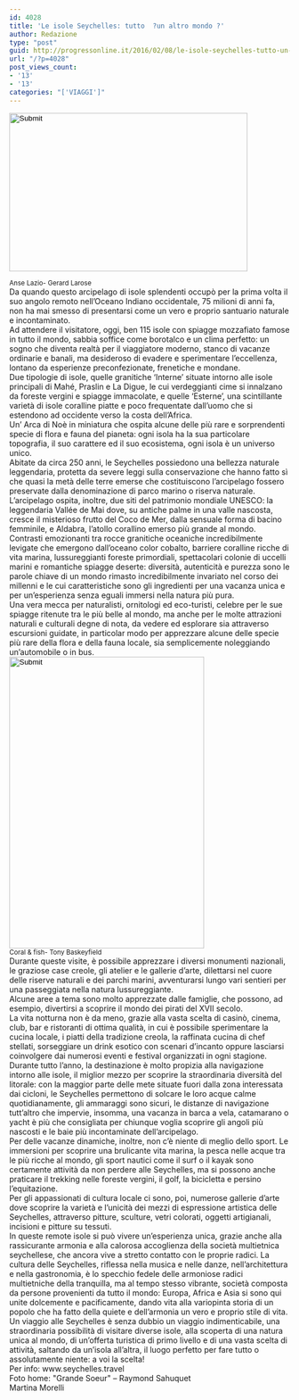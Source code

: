 ```yaml
---
id: 4028
title: 'Le isole Seychelles: tutto  ?un altro mondo ?'
author: Redazione
type: "post"
guid: http://progressonline.it/2016/02/08/le-isole-seychelles-tutto-un-altro-mondo/
url: "/?p=4028"
post_views_count:
- '13'
- '13'
categories: "['VIAGGI']"
---
```


<input height="284" src="/FCKFiles/IMG7 Anse Lazio-Gerard Larose.jpg" type="image" width="428"></input>

<div><span style="font-size: smaller;">Anse Lazio- Gerard Larose</span></div><div> </div><div> </div><div>Da quando questo arcipelago di isole splendenti occupò per la prima volta il suo angolo remoto nell’Oceano Indiano occidentale, 75 milioni di anni fa, non ha mai smesso di presentarsi come un vero e proprio santuario naturale e incontaminato.</div><div>Ad attendere il visitatore, oggi, ben 115 isole con spiagge mozzafiato famose in tutto il mondo, sabbia soffice come borotalco e un clima perfetto: un sogno che diventa realtà per il viaggiatore moderno, stanco di vacanze ordinarie e banali, ma desideroso di evadere e sperimentare l’eccellenza, lontano da esperienze preconfezionate, frenetiche e mondane.</div><div>Due tipologie di isole, quelle granitiche ‘Interne’ situate intorno alle isole principali di Mahé, Praslin e La Digue, le cui verdeggianti cime si innalzano da foreste vergini e spiagge immacolate, e quelle ‘Esterne’, una scintillante varietà di isole coralline piatte e poco frequentate dall’uomo che si estendono ad occidente verso la costa dell’Africa. </div><div>Un’ Arca di Noè in miniatura che ospita alcune delle più rare e sorprendenti specie di flora e fauna del pianeta: ogni isola ha la sua particolare topografia, il suo carattere ed il suo ecosistema, ogni isola è un universo unico.</div><div> </div><div>Abitate da circa 250 anni, le Seychelles possiedono una bellezza naturale leggendaria, protetta da severe leggi sulla conservazione che hanno fatto sì che quasi la metà delle terre emerse che costituiscono l’arcipelago fossero preservate dalla denominazione di parco marino o riserva naturale.</div><div>L’arcipelago ospita, inoltre, due siti del patrimonio mondiale UNESCO: la leggendaria Vallée de Mai dove, su antiche palme in una valle nascosta, cresce il misterioso frutto del Coco de Mer, dalla sensuale forma di bacino femminile, e Aldabra, l’atollo corallino emerso più grande al mondo.</div><div>Contrasti emozionanti tra rocce granitiche oceaniche incredibilmente levigate che emergono dall’oceano color cobalto, barriere coralline ricche di vita marina, lussureggianti foreste primordiali, spettacolari colonie di uccelli marini e romantiche spiagge deserte: diversità, autenticità e purezza sono le parole chiave di un mondo rimasto incredibilmente invariato nel corso dei millenni e le cui caratteristiche sono gli ingredienti per una vacanza unica e per un’esperienza senza eguali immersi nella natura più pura.</div><div> </div><div>Una vera mecca per naturalisti, ornitologi ed eco-turisti, celebre per le sue spiagge ritenute tra le più belle al mondo, ma anche per le molte attrazioni naturali e culturali degne di nota, da vedere ed esplorare sia attraverso escursioni guidate, in particolar modo per apprezzare alcune delle specie più rare della flora e della fauna locale, sia semplicemente noleggiando un’automobile o in bus. </div><div><input height="523" src="/FCKFiles/IMG6 Coral & Fish-Tony Baskeyfield.jpg" type="image" width="350"></input></div><div><span style="font-size: smaller;">Coral &amp; fish- Tony Baskeyfield</span></div><div> </div><div>Durante queste visite, è possibile apprezzare i diversi monumenti nazionali, le graziose case creole, gli atelier e le gallerie d’arte, dilettarsi nel cuore delle riserve naturali e dei parchi marini, avventurarsi lungo vari sentieri per una passeggiata nella natura lussureggiante. </div><div>Alcune aree a tema sono molto apprezzate dalle famiglie, che possono, ad esempio, divertirsi a scoprire il mondo dei pirati del XVII secolo.</div><div>La vita notturna non è da meno, grazie alla vasta scelta di casinò, cinema, club, bar e ristoranti di ottima qualità, in cui è possibile sperimentare la cucina locale, i piatti della tradizione creola, la raffinata cucina di chef stellati, sorseggiare un drink esotico con scenari d’incanto oppure lasciarsi coinvolgere dai numerosi eventi e festival organizzati in ogni stagione.</div><div>Durante tutto l’anno, la destinazione è molto propizia alla navigazione intorno alle isole, il miglior mezzo per scoprire la straordinaria diversità del litorale: con la maggior parte delle mete situate fuori dalla zona interessata dai cicloni, le Seychelles permettono di solcare le loro acque calme quotidianamente, gli ammaraggi sono sicuri, le distanze di navigazione tutt’altro che impervie, insomma, una vacanza in barca a vela, catamarano o yacht è più che consigliata per chiunque voglia scoprire gli angoli più nascosti e le baie più incontaminate dell’arcipelago.</div><div>Per delle vacanze dinamiche, inoltre, non c’è niente di meglio dello sport. Le immersioni per scoprire una brulicante vita marina, la pesca nelle acque tra le più ricche al mondo, gli sport nautici come il surf o il kayak sono certamente attività da non perdere alle Seychelles, ma si possono anche praticare il trekking nelle foreste vergini, il golf, la bicicletta e persino l’equitazione.</div><div>Per gli appassionati di cultura locale ci sono, poi, numerose gallerie d’arte dove scoprire la varietà e l’unicità dei mezzi di espressione artistica delle Seychelles, attraverso pitture, sculture, vetri colorati, oggetti artigianali, incisioni e pitture su tessuti.</div><div>In queste remote isole si può vivere un’esperienza unica, grazie anche alla rassicurante armonia e alla calorosa accoglienza della società multietnica seychellese, che ancora vive a stretto contatto con le proprie radici. La cultura delle Seychelles, riflessa nella musica e nelle danze, nell’architettura e nella gastronomia, è lo specchio fedele delle armoniose radici multietniche della tranquilla, ma al tempo stesso vibrante, società composta da persone provenienti da tutto il mondo: Europa, Africa e Asia si sono qui unite dolcemente e pacificamente, dando vita alla variopinta storia di un popolo che ha fatto della quiete e dell’armonia un vero e proprio stile di vita.</div><div> </div><div>Un viaggio alle Seychelles è senza dubbio un viaggio indimenticabile, una straordinaria possibilità di visitare diverse isole, alla scoperta di una natura unica al mondo, di un’offerta turistica di primo livello e di una vasta scelta di attività, saltando da un’isola all’altra, il luogo perfetto per fare tutto o assolutamente niente: a voi la scelta!</div><div> </div><div>Per info: www.seychelles.travel</div><div>Foto home: "Grande Soeur" – Raymond Sahuquet</div><div> </div><div>Martina Morelli</div><div> </div><div> </div>